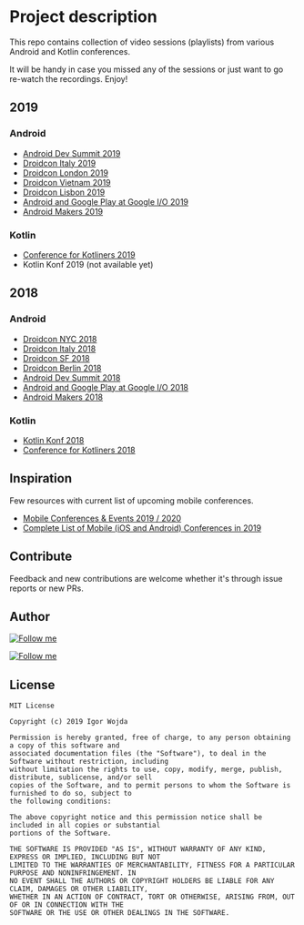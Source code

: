 # Project description

This repo contains collection of video sessions (playlists) from various Android and Kotlin conferences.

It will be handy in case you missed any of the sessions or just want to go re-watch the recordings. Enjoy!

## 2019

### Android

- [Android Dev Summit 2019](https://www.youtube.com/playlist?list=PLWz5rJ2EKKc_xXXubDti2eRnIKU0p7wHd)
- [Droidcon Italy 2019](https://www.youtube.com/playlist?list=PL4ebO4PmeAi6jtfp4QcZCEIQ3mBSgq-ck)
- [Droidcon London 2019](https://skillsmatter.com/conferences/11785-droidcon-london-2019#skillscasts)
- [Droidcon Vietnam 2019](https://www.youtube.com/playlist?list=PL4ebO4PmeAi6jtfp4QcZCEIQ3mBSgq-ck)
- [Droidcon Lisbon 2019](https://www.youtube.com/playlist?list=PLPXWhj_QEAWLsKUC0hBqqqi2w2Lp6jmkn)
- [Android and Google Play at Google I/O 2019](https://www.youtube.com/playlist?list=PLWz5rJ2EKKc9FfSQIRXEWyWpHD6TtwxMM)
- [Android Makers 2019](https://www.youtube.com/playlist?list=PLn7H9CUCuXAu5r4kT8RcK8B2GuBqMODX3)

### Kotlin

- [Conference for Kotliners 2019](https://www.youtube.com/playlist?list=PLnYRVL0Cw1FSUJ-WdhV2Ija9kA9q0qP3e)
- Kotlin Konf 2019 (not available yet)

## 2018

### Android

- [Droidcon NYC 2018](https://www.youtube.com/playlist?list=PLdb5m83JnoaBqMWF-qqhZY_01SNEhG5Qs)
- [Droidcon Italy 2018](https://www.youtube.com/playlist?list=PL4ebO4PmeAi4-3fhc8rD-IRQcsiK-tXQP)
- [Droidcon SF 2018](https://www.youtube.com/playlist?list=PLYioXtkIMlS9CMDDq3TcmxXsC455x6_XL)
- [Droidcon Berlin 2018](https://www.youtube.com/playlist?list=PL9Pfzam3fFdcu8mJ675LE7iR4gj8G60sp)
- [Android Dev Summit 2018](https://www.youtube.com/playlist?list=PLWz5rJ2EKKc8WFYCR9esqGGY0vOZm2l6e)
- [Android and Google Play at Google I/O 2018](https://www.youtube.com/playlist?list=PLWz5rJ2EKKc9Gq6FEnSXClhYkWAStbwlC)
- [Android Makers 2018](https://www.youtube.com/playlist?list=PLn7H9CUCuXAus0YgFW7QiIpnwHJd3Yinw)

### Kotlin

- [Kotlin Konf 2018](https://www.youtube.com/playlist?list=PLQ176FUIyIUbVvFMqDc2jhxS-t562uytr)
- [Conference for Kotliners 2018](https://www.youtube.com/playlist?list=PLnYRVL0Cw1FT5LO1r3QWku_VyY1H1et7w)

## Inspiration

Few resources with current list of upcoming mobile conferences.

- [Mobile Conferences & Events 2019 / 2020](https://docs.google.com/spreadsheets/d/1HU-HGlUyjruHUyimv3L0CY8Kn0UBaFAIiKNrCu1TQPc/edit#gid=1739888262)
- [Complete List of Mobile (iOS and Android) Conferences in 2019](https://bugfender.com/conferences/)

## Contribute

Feedback and new contributions are welcome whether it's through issue reports or new PRs.

## Author

[![Follow me](https://github.com/igorwojda/android-showcase/raw/master/misc/image/avatar.png)](https://twitter.com/igorwojda)

[![Follow me](https://img.shields.io/twitter/follow/igorwojda?style=social)](https://twitter.com/igorwojda)

## License
```
MIT License

Copyright (c) 2019 Igor Wojda

Permission is hereby granted, free of charge, to any person obtaining a copy of this software and 
associated documentation files (the "Software"), to deal in the Software without restriction, including 
without limitation the rights to use, copy, modify, merge, publish, distribute, sublicense, and/or sell 
copies of the Software, and to permit persons to whom the Software is furnished to do so, subject to 
the following conditions:

The above copyright notice and this permission notice shall be included in all copies or substantial 
portions of the Software.

THE SOFTWARE IS PROVIDED "AS IS", WITHOUT WARRANTY OF ANY KIND, EXPRESS OR IMPLIED, INCLUDING BUT NOT 
LIMITED TO THE WARRANTIES OF MERCHANTABILITY, FITNESS FOR A PARTICULAR PURPOSE AND NONINFRINGEMENT. IN 
NO EVENT SHALL THE AUTHORS OR COPYRIGHT HOLDERS BE LIABLE FOR ANY CLAIM, DAMAGES OR OTHER LIABILITY, 
WHETHER IN AN ACTION OF CONTRACT, TORT OR OTHERWISE, ARISING FROM, OUT OF OR IN CONNECTION WITH THE 
SOFTWARE OR THE USE OR OTHER DEALINGS IN THE SOFTWARE.
```
